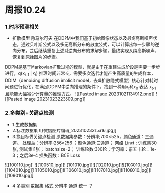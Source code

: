 
# 周报10.24

### 1.时序预测相关
- 扩散模型 隐马尔可夫
在DDPM中我们基于初始图像状态以及最终高斯噪声状态，通过贝叶斯公式以及多元高斯分布的散度公式，可以计算出每一步骤的逆向分布。之后继续重复上述对逆向分布的求解步骤，最终实现从纯高斯噪声，恢复到原始图片的步骤。

DDPM是基于Markovian扩散过程的模型，就是由于在重建生成阶段是需要一步步进行，q(x<sub>t-1</sub> | $x_t$) 推理时间非常长，需要多次迭代才能产生高质量的生成样本，
DDIM（denoising diffusion implicit model，去噪扩散隐式模型）核心针对耗时问题进行优化，在满足DDPM中逆向推理的条件下，找到一种用$x_t$和$x_0$ 表达 x<sub>t-1</sub> 且能能大幅减少计算量的推理方式。
![[Pasted image 20231021134912.png]]
![[Pasted image 20231023223509.png]]

### 2.多类别+关键点检测 
- 1.生成数据集 
- 2.标注数据集
 ![[微信图片编辑_20231023215616.jpg]]
- 3.换目标做关键点检测 
原数据集参数：分辨率;700×525，颜色通道：三通道。
处理后：分辨率:256×256 ；颜色通道:三通道；
网络 Linet ; 训练集30张, 测试集11张； batchsize=2；
训练轮数:300轮；学习率：前五十轮：1e-3；之后3e-4
损失函数：BCE Loss

![[100110.jpg]]
![[100510.jpg]]![[101010.jpg]]![[102010.jpg]]![[103010.jpg]]![[104010.jpg]]![[105010.jpg]]![[106010.jpg]]![[107010.jpg]]![[108010.jpg]]![[109010.jpg]]

- 4 多类别  数据集 格式 分辨率 通道 统一 ？